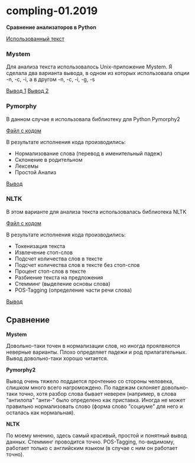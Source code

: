 # compling-01.2019
**Сравнение анализаторов в Python**

[Использованный текст](https://github.com/amaliyazar/compling-01.2019/blob/master/text.txt)

### Mystem

Для анализа текста использовалось Unix-приложение Mystem. Я сделала два варианта вывода, в одном из которых использовала опции -n, -c, -i, а в другом -n, -c, -i, -g, -s

[Вывод 1](https://github.com/amaliyazar/compling-01.2019/blob/master/output_mystem1.txt)
[Вывод 2](https://github.com/amaliyazar/compling-01.2019/blob/master/output_mystem.txt)

### Pymorphy

В данном случае я использовала библиотеку для Python Pymorphy2

[Файл с кодом](https://github.com/amaliyazar/compling-01.2019/blob/master/pymorphy.py)

В результате исполнения кода производились:

* Нормализование слова (перевод в именительный падеж)
* Склонение в родительном
* Лексемы
* Простой Анализ

[Вывод](https://github.com/amaliyazar/compling-01.2019/blob/master/output_pymorphy.txt)

### NLTK

В этом варианте для анализа текста использовалась библиотека NLTK

[Файл с кодом](https://github.com/amaliyazar/compling-01.2019/blob/master/stopwords.py)

В результате исполнения кода производились:

* Токенизация текста
* Извлечение стоп-слов
* Подсчет количества слов в тексте
* Подсчет количества слов в тексте без стоп-слов
* Процент стоп-слов в тексте
* Разбиение текста на предложения
* Стемминг (выделение основы слова)
* POS-Tagging (определение части речи слова)

[Вывод](https://github.com/amaliyazar/compling-01.2019/blob/master/output%20nltk.txt)

## Сравнение
**Mystem**

Довольно-таки точен в нормализации слов, но иногда проялвяются неверные варианты. Плохо определяет падежи и род прилагательных. Вывод довольно-таки хорошо читается. 

**Pymorphy2**

Вывод очень тяжело поддается прочтению со стороны человека, слишком много всего нагромождено. По падежам склоняет довольно-таки точно, хотя разбор слова бывает неверен (например, в слова "антилопа" "анти-" было определено как приставка. Иногда не может правильно нормализовать слово (форма слово "социуме" для него и осталась как нормальная). 

**NLTK**

По моему мнению, здесь самый красивый, простой и понятный вывод данных. Стемминг проводится точно. POS-Tagging, по-видимому, работает только с английским языком (в случае с ним он работает точно). 
 
